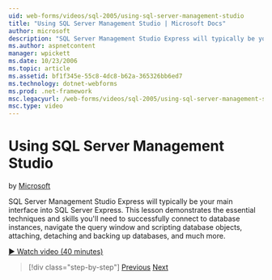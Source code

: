 ```yaml
---
uid: web-forms/videos/sql-2005/using-sql-server-management-studio
title: "Using SQL Server Management Studio | Microsoft Docs"
author: microsoft
description: "SQL Server Management Studio Express will typically be your main interface into SQL Server Express. This lesson demonstrates the essential techniques and ski..."
ms.author: aspnetcontent
manager: wpickett
ms.date: 10/23/2006
ms.topic: article
ms.assetid: bf1f345e-55c8-4dc8-b62a-365326bb6ed7
ms.technology: dotnet-webforms
ms.prod: .net-framework
msc.legacyurl: /web-forms/videos/sql-2005/using-sql-server-management-studio
msc.type: video
---
```

Using SQL Server Management Studio
====================
by [Microsoft](https://github.com/microsoft)

SQL Server Management Studio Express will typically be your main interface into SQL Server Express. This lesson demonstrates the essential techniques and skills you'll need to successfully connect to database instances, navigate the query window and scripting database objects, attaching, detaching and backing up databases, and much more.

[&#9654; Watch video (40 minutes)](https://channel9.msdn.com/Blogs/ASP-NET-Site-Videos/using-sql-server-management-studio)

>[!div class="step-by-step"]
[Previous](connecting-your-web-application-to-sql-server-2005-express-edition.md)
[Next](getting-started-with-reporting-services.md)